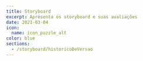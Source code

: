 ```yaml
---
title: Storyboard
excerpt: Apresenta os storyboard e suas avaliações
date: 2021-03-04
icon:
  name: icon_puzzle_alt
color: blue
sections:
  - /storyboard/historicoDeVersao
---
```

